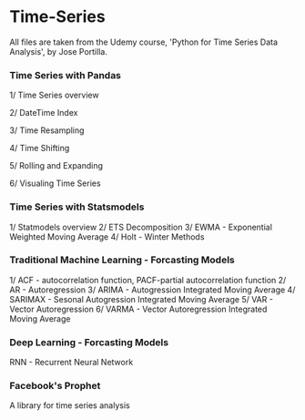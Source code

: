 # Time-Series
All files are taken from the Udemy course, 'Python for Time Series Data Analysis', by Jose Portilla.

### Time Series with Pandas
  1/ Time Series overview

  2/ DateTime Index

  3/ Time Resampling

  4/ Time Shifting

  5/ Rolling and Expanding

  6/ Visualing Time Series

### Time Series with Statsmodels
  1/ Statmodels overview
  2/ ETS Decomposition
  3/ EWMA - Exponential Weighted Moving Average
  4/ Holt - Winter Methods

### Traditional Machine Learning - Forcasting Models
  1/ ACF - autocorrelation function, PACF-partial autocorrelation function
  2/ AR - Autoregression
  3/ ARIMA - Autogression Integrated Moving Average
  4/ SARIMAX - Sesonal Autogression Integrated Moving Average
  5/ VAR - Vector Autoregression
  6/ VARMA - Vector Autoregression Integrated Moving Average

### Deep Learning - Forcasting Models
  RNN - Recurrent Neural Network

### Facebook's Prophet
  A library for time series analysis
